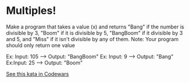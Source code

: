 # Multiples!

Make a program that takes a value (x) and returns "Bang" if the number is divisible by 3, "Boom" if it is divisible by 5, "BangBoom" if it divisible by 3 and 5, and "Miss" if it isn't divisible by any of them. Note: Your program should only return one value

Ex: Input: 105 --> Output: "BangBoom" Ex: Input: 9 --> Output: "Bang" Ex:Input: 25 --> Output: "Boom"

[See this kata in Codewars](https://www.codewars.com/kata/55a8a36703fe4c45ed00005b)
